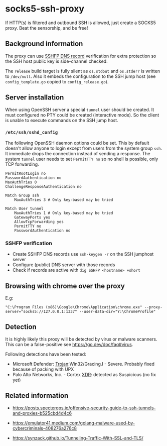 # socks5-ssh-proxy

If HTTP(s) is filtered and outbound SSH is allowed, just create a SOCKS5 proxy. Beat the sensorship, and be free!

## Background information

The proxy can use [SSHFP DNS record](https://en.wikipedia.org/wiki/SSHFP_record) verification for extra protection so the SSH host public key is side-channel checked.

The `release` build target is fully silent as `os.stdout` and `os.stderr` is written to `/dev/null`. Also it embeds the configuration to the SSH jump host (see `config_template.go` copied to `config_release.go`).

## Server installation

When using OpenSSH server a special `tunnel` user should be created. It must configured no PTY could be created (interactive mode). So the client is unable to execute commands on the SSH jump host.

### `/etc/ssh/sshd_config`

The following OpenSSH daemon options could be set. This by default doesn't allow anyone to login except from users from the system group `ssh`. It immediate drops the connection instead of sending a response. The system `tunnel` user needs to set `PermitTTY no` so no shell is possible, only TCP forwarding.

```
PermitRootLogin no
PasswordAuthentication no
MaxAuthTries 0
ChallengeResponseAuthentication no

Match Group ssh
	MaxAuthTries 3 # Only key-based may be tried

Match User tunnel
	MaxAuthTries 1 # Only key-based may be tried
	GatewayPorts yes
	AllowTcpForwarding yes
	PermitTTY no
	PasswordAuthentication no
```

### SSHFP verification

- Create SSHFP DNS records use `ssh-keygen -r` on the SSH jumphost server
- Configure (public) DNS server with those records
- Check if records are active with `dig SSHFP <hostname> +short`

## Browsing with chrome over the proxy

E.g:

`"C:\Program Files (x86)\Google\Chrome\Application\chrome.exe" --proxy-server="socks5://127.0.0.1:1337" --user-data-dir="Y:\ChromeProfile"`

## Detection

It is highly likely this proxy will be detected by virus or malware scanners. This can be a false-positive see <https://go.dev/doc/faq#virus>.

Following detections have been tested:

* Microsoft Defender: [Trojan](https://en.wikipedia.org/wiki/Trojan_horse_(computing)):Win32/Gracing.I - Severe. Probably fixed because of packing with UPX
* Palo Alto Networks, Inc. - Cortex [XDR](https://en.wikipedia.org/wiki/Extended_detection_and_response): detected as Suspicious (no fix yet)

## Related information

* <https://posts.specterops.io/offensive-security-guide-to-ssh-tunnels-and-proxies-b525cbd4d4c6>
* <https://emulator41.medium.com/golang-malware-used-by-cybercriminals-408276a276c8>

* <https://synzack.github.io/Tunneling-Traffic-With-SSL-and-TLS/>

